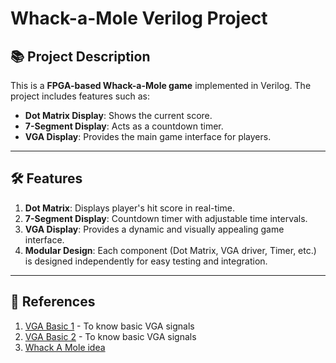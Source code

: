 # Whack-a-Mole Verilog Project

## 📚 Project Description
This is a **FPGA-based Whack-a-Mole game** implemented in Verilog. The project includes features such as:
- **Dot Matrix Display**: Shows the current score.
- **7-Segment Display**: Acts as a countdown timer.
- **VGA Display**: Provides the main game interface for players.

---

## 🛠️ Features
1. **Dot Matrix**: Displays player's hit score in real-time.
2. **7-Segment Display**: Countdown timer with adjustable time intervals.
3. **VGA Display**: Provides a dynamic and visually appealing game interface.
4. **Modular Design**: Each component (Dot Matrix, VGA driver, Timer, etc.) is designed independently for easy testing and integration.

---

## 📖 References
1. [VGA Basic 1](https://www.youtube.com/watch?v=mR-eo7a4n5Q&t=101s) - To know basic VGA signals
2. [VGA Basic 2](https://www.cnblogs.com/liujinggang/p/9690504.html) - To know basic VGA signals
3. [Whack A Mole idea](https://blog.csdn.net/qq_43499622/article/details/100742468)
